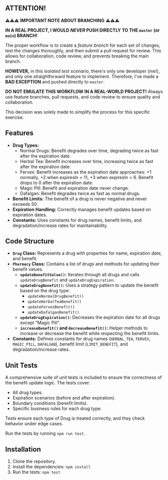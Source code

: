 ## ATTENTION!

⚠️⚠️⚠️ **IMPORTANT NOTE ABOUT BRANCHING** ⚠️⚠️⚠️

**IN A REAL PROJECT, I WOULD *NEVER* PUSH DIRECTLY TO THE `master` (or `main`) BRANCH!**

The proper workflow is to create a *feature branch* for each set of changes, test the changes thoroughly, and then submit a pull request for review.  This allows for collaboration, code review, and prevents breaking the main branch.

**HOWEVER,** in this *isolated test scenario*, there's only one developer (me!), and only one straightforward feature to implement.  Therefore, I've made a **BAD EXCEPTION** and pushed directly to `master`.

**DO NOT EMULATE THIS WORKFLOW IN A REAL-WORLD PROJECT!**  Always use feature branches, pull requests, and code review to ensure quality and collaboration.

This decision was solely made to simplify the process for this specific exercise.


## Features

*   **Drug Types:**
    *   Normal Drugs: Benefit degrades over time, degrading twice as fast after the expiration date.
    *   Herbal Tea: Benefit increases over time, increasing twice as fast after the expiration date.
    *   Fervex: Benefit increases as the expiration date approaches: +1 normally, +2 when expiresIn < 11, +3 when expiresIn < 6. Benefit drops to 0 after the expiration date.
    *   Magic Pill: Benefit and expiration date never change.
    *   Dafalgan: Benefit degrades twice as fast as normal drugs.
*   **Benefit Limits:** The benefit of a drug is never negative and never exceeds 50.
*   **Expiration Handling:** Correctly manages benefit updates based on expiration dates.
*   **Constants:** Uses constants for drug names, benefit limits, and degradation/increase rates for maintainability.

## Code Structure

*   **`Drug` Class:** Represents a drug with properties for name, expiration date, and benefit.
*   **`Pharmacy` Class:** Contains a list of drugs and methods for updating their benefit values.
    *   **`updateBenefitValue()`:** Iterates through all drugs and calls `updateDrugBenefit` and `updateDrugExpiration`.
    *   **`updateDrugBenefit()`:** Uses a strategy pattern to update the benefit based on the drug type:
        *   `updateNormalDrugBenefit()`
        *   `updateHerbalTeaBenefit()`
        *   `updateFervexBenefit()`
        *   `updateDafalganBenefit()`
    *   **`updateDrugExpiration()`:** Decreases the expiration date for all drugs except "Magic Pill".
    *   **`increaseBenefit()` and `decreaseBenefit()`:** Helper methods to increase or decrease the benefit while respecting the benefit limits.
*   **Constants:** Defines constants for drug names (`HERBAL_TEA`, `FERVEX`, `MAGIC_PILL`, `DAFALGAN`), benefit limit (`LIMIT_BENEFIT`), and degradation/increase rates.

## Unit Tests

A comprehensive suite of unit tests is included to ensure the correctness of the benefit update logic.  The tests cover:

*   All drug types.
*   Expiration scenarios (before and after expiration).
*   Boundary conditions (benefit limits).
*   Specific business rules for each drug type.

Tests ensure each type of Drug is treated correctly, and they check behavior under edge cases.

Run the tests by running `npm run test`.

## Installation

1.  Clone the repository.
2.  Install the dependencies: `npm install`
3.  Run the tests: `npm test`
